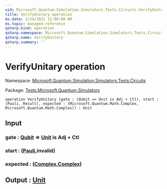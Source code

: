 ```yaml
---
uid: Microsoft.Quantum.Simulation.Simulators.Tests.Circuits.VerifyUnitary
title: VerifyUnitary operation
ms.date: 3/24/2021 12:00:00 AM
ms.topic: managed-reference
qsharp.kind: operation
qsharp.namespace: Microsoft.Quantum.Simulation.Simulators.Tests.Circuits
qsharp.name: VerifyUnitary
qsharp.summary: ''
---
```


# VerifyUnitary operation

Namespace: [Microsoft.Quantum.Simulation.Simulators.Tests.Circuits](xref:Microsoft.Quantum.Simulation.Simulators.Tests.Circuits)

Package: [Tests.Microsoft.Quantum.Simulators](https://nuget.org/packages/Tests.Microsoft.Quantum.Simulators)




```qsharp
operation VerifyUnitary (gate : (Qubit => Unit is Adj + Ctl), start : (Pauli, Result), expected : (Microsoft.Quantum.Math.Complex, Microsoft.Quantum.Math.Complex)) : Unit
```


## Input

### gate : [Qubit](xref:microsoft.quantum.lang-ref.qubit) => [Unit](xref:microsoft.quantum.lang-ref.unit)  is Adj + Ctl




### start : ([Pauli](xref:microsoft.quantum.lang-ref.pauli),__invalid<Result>__)




### expected : ([Complex](xref:Microsoft.Quantum.Math.Complex),[Complex](xref:Microsoft.Quantum.Math.Complex))





## Output : [Unit](xref:microsoft.quantum.lang-ref.unit)


